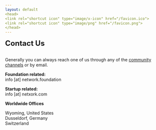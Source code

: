 ```yaml
---
layout: default
<head>
<link rel="shortcut icon" type="image/x-icon" href="/favicon.ico">
<link rel="shortcut icon" type="image/png" href="/favicon.png">
</head>
---
```

<b><font size="5">Contact Us</font></b>
<br>
<br>

Generally you can always reach one of us through any of the [community channels](/community) or by email. 

**Foundation related:**
<br>
info [at] network.foundation

**Startup related:**
<br>
info [at] netxork.com


**Worldwide Offices**

Wyoming, United States
<br>
Dusseldorf, Germany
<br>
Switzerland
